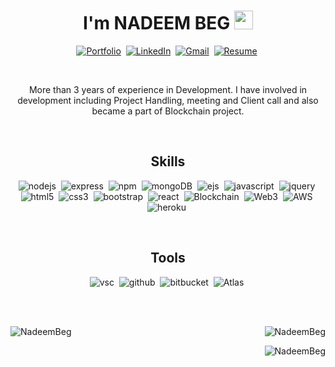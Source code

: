

<!--
**NadeemBeg/NadeemBeg** is a ✨ _special_ ✨ repository because its `README.md` (this file) appears on your GitHub profile.

Here are some ideas to get you started:

- 🔭 I’m currently working on ...
- 🌱 I’m currently learning ...
- 👯 I’m looking to collaborate on ...
- 🤔 I’m looking for help with ...
- 💬 Ask me about ...
- 📫 How to reach me: ...
- 😄 Pronouns: ...
- ⚡ Fun fact: ...
-->
<p>
<h1 align="center"><b> I'm NADEEM BEG </b> <img src="https://raw.githubusercontent.com/MartinHeinz/MartinHeinz/master/wave.gif" width="30px"></h1>
<!-- <p align="center"><strong> Focus on each day, tackle it one by one, and you will be there before you know it.</strong></p> -->
</p>


<p align="center">
 <a target="_blank" href="https://drive.google.com/file/d/1YAJvWu7oR1wgwkQuoGtMiKqun2wR4fUm/view?usp=drivesdk"><img src="https://img.shields.io/badge/Portfolio-%23E34F26.svg?style=for-the-badge&logo=Portfolio&logoColor=white" alt="Portfolio" /></a>&nbsp;
<a href="https://www.linkedin.com/in/nadeem-beg-15b472148" target="_blank"><img src="https://img.shields.io/badge/linkedin-%230077B5.svg?&style=for-the-badge&logo=linkedin&logoColor=white" alt="LinkedIn" /></a>&nbsp;
<a href="mailto:ndmap24@gmail.com" target="_blank"><img src="https://img.shields.io/badge/gmail-%2312100E.svg?&style=for-the-badge&logo=gmail&logoColor=white" alt="Gmail" /></a>&nbsp;
<a target="_blank" href="https://drive.google.com/file/d/1YAJvWu7oR1wgwkQuoGtMiKqun2wR4fUm/view?usp=drivesdk"><img src="https://img.shields.io/badge/Resume-FEAA2D?style=for-the-badge&logo=Resume&logoColor=white" alt="Resume" /></a>&nbsp;

</p>
<br />


<p align="center">More than 3 years of experience in Development. I have involved in development including Project Handling, meeting and Client call and also became a part of Blockchain project.

</p>
<br>


<!-- skills -->
<h2 align="center">Skills</h2>
<p align="center">
<!--   <img alt="c" src="https://img.shields.io/badge/c-%2300599C.svg?style=for-the-badge&logo=c&logoColor=white" />&nbsp; -->
  <!-- <img alt="c++" src="https://img.shields.io/badge/c++-%2300599C.svg?style=for-the-badge&logo=c%2B%2B&logoColor=white" />&nbsp; -->
<!--   <img alt="python" src="https://img.shields.io/badge/python-3670A0?style=for-the-badge&logo=python&logoColor=ffdd54" />&nbsp; -->
  <img  alt="nodejs" src="https://img.shields.io/badge/node.js%20-%2343853D.svg?&style=for-the-badge&logo=node.js&logoColor=white" />&nbsp;
  <img alt="express" src="https://img.shields.io/badge/express.js-%23404d59.svg?style=for-the-badge&logo=express&logoColor=%2361DAFB" />&nbsp;
  <img alt="npm" src="https://img.shields.io/badge/NPM-%23000000.svg?style=for-the-badge&logo=npm&logoColor=white" />&nbsp;
  <img alt="mongoDB" src="https://img.shields.io/badge/MongoDB-4EA94B?style=for-the-badge&logo=mongodb&logoColor=white" />&nbsp;
  <img alt="ejs" src="https://img.shields.io/badge/EJS-%2312100E.svg?&style=for-the-badge&logo=EJS&logoColor=white" />&nbsp;
  <img alt="javascript" src="https://img.shields.io/badge/JavaScript-F7DF1E?style=for-the-badge&logo=javascript&logoColor=black" />&nbsp;
  <img alt="jquery" src="https://img.shields.io/badge/jquery-%230769AD.svg?style=for-the-badge&logo=jquery&logoColor=white" />&nbsp;
  <img alt="html5" src="https://img.shields.io/badge/html5-%23E34F26.svg?style=for-the-badge&logo=html5&logoColor=white" />&nbsp;
  <img alt="css3" src="https://img.shields.io/badge/css3-%231572B6.svg?style=for-the-badge&logo=css3&logoColor=white" />&nbsp;
  <img alt="bootstrap" src="https://img.shields.io/badge/Bootstrap%20-%23232F3E?logo=BOOTSTRAP&logoColor=white&style=for-the-badge" />&nbsp;
  <img alt="react" src="https://img.shields.io/badge/react%20-%2320232a.svg?&style=for-the-badge&logo=react&logoColor=%2361DAFB" />&nbsp;
  <img alt="Blockchain" src="https://img.shields.io/badge/blockchain%20-%2320232a.svg?&style=for-the-badge&logo=Blockchain&logoColor=white" />&nbsp;
  <img alt="Web3" src="https://img.shields.io/badge/Web3-007ACC?style=for-the-badge&logo=web3.js&logoColor=white" />&nbsp;
  <img alt="AWS" src="https://img.shields.io/badge/AWS-38B2AC?style=for-the-badge&logo=aws&logoColor=white" />&nbsp;
  <!-- <img alt="react router" src="https://img.shields.io/badge/React_Router-CA4245?style=for-the-badge&logo=react-router&logoColor=white" />&nbsp; -->
  <!-- <img alt="typescript" src="https://img.shields.io/badge/TypeScript-007ACC?style=for-the-badge&logo=typescript&logoColor=white" />&nbsp; -->
  <!-- <img alt="sass" src="https://img.shields.io/badge/Sass-CC6699?style=for-the-badge&logo=sass&logoColor=white" />&nbsp; -->
  <!-- <img alt="tailwindCss" src="https://img.shields.io/badge/Tailwind_CSS-38B2AC?style=for-the-badge&logo=tailwind-css&logoColor=white" />&nbsp; -->
  <!-- <img alt="materialUi" src="https://img.shields.io/badge/Material--UI-0081CB?style=for-the-badge&logo=material-ui&logoColor=white" />&nbsp; -->
  <img alt="heroku" src="https://img.shields.io/badge/Heroku-430098?style=for-the-badge&logo=heroku&logoColor=white" />&nbsp;


</p>
<br>

<h2 align="center">Tools</h2>
<p align="center">
<!--    <img alt="atom" src="https://img.shields.io/badge/Atom-%2366595C.svg?style=for-the-badge&logo=atom&logoColor=white" />&nbsp; -->
 <!--   <img alt="codepen" src="https://img.shields.io/badge/CodePen-white?style=for-the-badge&logo=codepen&logoColor=black" />&nbsp; -->
<!--   <img alt="codesandbox" src="https://img.shields.io/badge/Codesandbox-040404?style=for-the-badge&logo=codesandbox&logoColor=DBDBDB" />&nbsp; -->
<!--   <img alt="pycharm" src="https://img.shields.io/badge/pycharm-143?style=for-the-badge&logo=pycharm&logoColor=black&color=black&labelColor=green" />&nbsp; -->
  <img alt="vsc" src="https://img.shields.io/badge/Visual%20Studio%20Code-0078d7.svg?style=for-the-badge&logo=visual-studio-code&logoColor=white" />&nbsp;
  <img alt="github" src="https://img.shields.io/badge/github-%23121011.svg?style=for-the-badge&logo=github&logoColor=white" />&nbsp;
  <img alt="bitbucket" src="https://img.shields.io/badge/Bitbucket-330F63?style=for-the-badge&logo=bitbucket&logoColor=white" />&nbsp;
  <img alt="Atlas" src="https://img.shields.io/badge/Atlas-38B2AC?style=for-the-badge&logo=Atlas&logoColor=white" />&nbsp;

</p>
<br>

<br>
<p><img align="left" src="https://github-readme-stats.vercel.app/api?username=NadeemBeg&show_icons=true&locale=en" alt="NadeemBeg" /></p>

<p>&nbsp;<img align="right" src="https://github-readme-streak-stats.herokuapp.com/?user=NadeemBeg&3&" alt="NadeemBeg"></p>

<!--  [![GitHub Streak](https://github-readme-streak-stats.herokuapp.com/?user=NadeemBeg&theme=dark)](https://git.io/streak-stats) -->


<p><img align="right" src="https://github-readme-stats.vercel.app/api/top-langs?username=NadeemBeg&show_icons=true&locale=en&layout=compact" alt="NadeemBeg" /></p>

<!--  <h2 align="center">My favorite projects</h2>
<p align="center">
<ul align="center">
  [job](https://github.com/NadeemBeg)
  
  
 </ul>  
</p>
<br />
 -->
